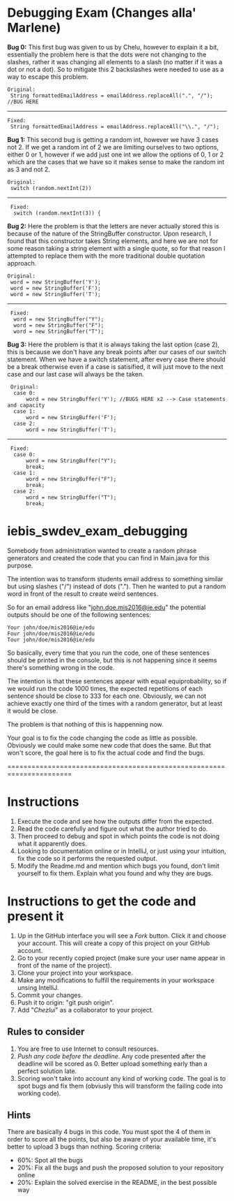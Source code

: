# Debugging Exam (Changes alla' Marlene)

**Bug 0:** This first bug was given to us by Chelu, however to explain it a bit, essentially the problem here is that the dots were not changing to the slashes, rather it was changing all elements to a slash (no matter if it was a dot or not a dot). So to mitigate this 2 backslashes were needed to use as a way to escape this problem. 

    Original:
     String formattedEmailAddress = emailAddress.replaceAll(".", "/"); //BUG HERE
----------------------------------------------------------------     
    Fixed:
     String formattedEmailAddress = emailAddress.replaceAll("\\.", "/");
     
**Bug 1:** This second bug is getting a random int, however we have 3 cases not 2. If we get a random int of 2 we are limiting ourselves to two options, either 0 or 1, however if we add just one int we allow the options of 0, 1 or 2 which are the cases that we have so it makes sense to make the random int as 3 and not 2. 

    Original:
     switch (random.nextInt(2))
----------------------------------------------------------------    
     Fixed:
      switch (random.nextInt(3)) {

**Bug 2:** Here the problem is that the letters are never actually stored this is because of the nature of the StringBuffer constructor. Upon research, I found that this constructor takes String elements, and here we are not for some reason taking a string element with a single quote, so for that reason I attempted to replace them with the more traditional double quotation approach.  

    Original:
     word = new StringBuffer('Y');
     word = new StringBuffer('F');
     word = new StringBuffer('T');
----------------------------------------------------------------
     Fixed:
      word = new StringBuffer("Y");
      word = new StringBuffer("F");
      word = new StringBuffer("T");

**Bug 3:** Here the problem is that it is always taking the last option (case 2), this is because we don't have any break points after our cases of our switch statement. When we have a switch statement, after every case there should be a break otherwise even if a case is satisified, it will just move to the next case and our last case will always be the taken. 

     Original:
      case 0:
          word = new StringBuffer('Y'); //BUGS HERE x2 --> Case statements and capacity
      case 1:
          word = new StringBuffer('F');
      case 2:
          word = new StringBuffer('T');
----------------------------------------------------------------     
     Fixed:   
      case 0:
          word = new StringBuffer("Y");
          break;
      case 1:
          word = new StringBuffer("F");
          break;
      case 2:
          word = new StringBuffer("T");
          break;



# iebis_swdev_exam_debugging
Somebody from administration wanted to create a random phrase generators and created the code that you can find in Main.java for this purpose.

The intention was to transform students email address to something similar but using slashes ("/") instead of dots ("."). Then he wanted to put a random word in front of the result to create weird sentences.

So for an email address like "john.doe.mis2016@ie.edu" the potential outputs should be one of the following sentences:

```
Your john/doe/mis2016@ie/edu
Four john/doe/mis2016@ie/edu
Tour john/doe/mis2016@ie/edu
```

So basically, every time that you run the code, one of these sentences should be printed in the console, but this is not happening since it seems there's something wrong in the code.

The intention is that these sentences appear with equal equiprobability, so if we would run the code 1000 times, the expected repetitions of each sentence should be close to 333 for each one. Obviously, we can not achieve exactly one third of the times with a random generator, but at least it would be close.

The problem is that nothing of this is happenning now.

Your goal is to fix the code changing the code as little as possible. Obviously we could make some new code that does the same. But that won't score, the goal here is to fix the actual code and find the bugs.

======================================================================

# Instructions
1. Execute the code and see how the outputs differ from the expected.
2. Read the code carefully and figure out what the author tried to do.
3. Then proceed to debug and spot in which points the code is not doing what it apparently does.
4. Looking to documentation online or in IntelliJ, or just using your intuition, fix the code so it performs the requested output.
5. Modify the Readme.md and mention which bugs you found, don't limit yourself to fix them. Explain what you found and why they are bugs.

# Instructions to get the code and present it
1. Up in the GitHub interface you will see a *Fork* button. Click it and choose your account. This will create a copy of this project on your GitHub account.
2. Go to your recently copied project (make sure your user name appear in front of the name of the project).
3. Clone your project into your workspace.
4. Make any modifications to fulfill the requirements in your workspace unsing IntelliJ.
5. Commit your changes.
6. Push it to origin: "git push origin".
7. Add "*Chezlui*" as a collaborator to your project.

## Rules to consider
1. You are free to use Internet to consult resources.
2. *Push any code before the deadline*. Any code presented after the deadline will be scored as 0. Better upload something early than a perfect solution late.
3. Scoring won't take into account any kind of working code. The goal is to spot bugs and fix them (obviusly this will transform the failing code into working code).

## Hints
There are basically 4 bugs in this code. You must spot the 4 of them in order to score all the points, but also be aware of your available time, it's better to upload 3 bugs than nothing.
Scoring criteria:
- 60%: Spot all the bugs
- 20%: Fix all the bugs and push the proposed solution to your repository online
- 20%: Explain the solved exercise in the README, in the best possible way
